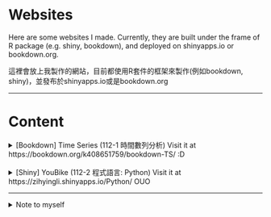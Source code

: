 # Websites
Here are some websites I made. Currently, they are built under the frame of R package (e.g. shiny, bookdown), and deployed on shinyapps.io or bookdown.org.

這裡會放上我製作的網站，目前都使用R套件的框架來製作(例如bookdown, shiny)，並發布於shinyapps.io或是bookdown.org

___
# Content
<details>
  <summary>[Bookdown] Time Series</b> (112-1 時間數列分析) Visit it at https://bookdown.org/k408651759/bookdown-TS/ :D</summary>
  <br>
  Personal note for <i>Time Series</i> course.
  <hr>
</details>
<br>
<details>
  <summary>[Shiny] YouBike</b> (112-2 程式語言: Python) Visit it at https://zihyingli.shinyapps.io/Python/ OUO</summary>
  <br>
  
  - Alternatively, if you have R installed, you can use the following code to open the website.

```
library(shiny)
runGitHub(repo="Python-Youbike", username="Zih-Ying", ref="main")
```

  - The data is obtained using a Python web crawler, primarily focusing on Taipei City. Data is collected every hour. Currently, the dataset only covers 3 days. We analyze this data and build a website using the R Shiny framework to visualize it.
  - In the future, we plan to integrate YouBike's API to display real-time distribution maps of all stations.
</details>

___
<details>
  <summary>Note to myself</summary>
  <ol>
    <li>發佈到bookdown.org後記得改SHARING，不然其他人要登入才能看</li>
    <li>gms信箱</li>
    <li>TS/tmp裡面的要整理到bookdown</li>
  </ol>
</details>
